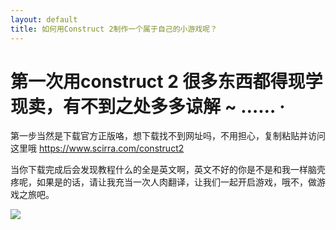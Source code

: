 ```yaml
---
layout: default
title: 如何用Construct 2制作一个属于自己的小游戏呢？
---
```


# 第一次用construct 2 很多东西都得现学现卖，有不到之处多多谅解 ~ …… ·

第一步当然是下载官方正版咯，想下载找不到网址吗，不用担心，复制粘贴并访问这里哦 https://www.scirra.com/construct2


当你下载完成后会发现教程什么的全是英文啊，英文不好的你是不是和我一样脑壳疼呢，如果是的话，请让我充当一次人肉翻译，让我们一起开启游戏，哦不，做游戏之旅吧。


![](https://raw.githubusercontent.com/zlsteven/homework-source/gh-pages/images/%E5%B1%8F%E5%B9%95%E6%88%AA%E5%9B%BE(2)_LI.jpg)




